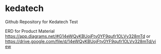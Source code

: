 # kedatech
Github Repository for Kedatech Test

ERD for Product Material
https://app.diagrams.net/#G14eWQyKBUojFty0YF9qufr1OLVv328mTd
or
https://drive.google.com/file/d/14eWQyKBUojFty0YF9qufr1OLVv328mTd/view

